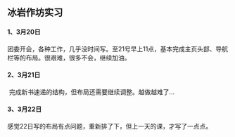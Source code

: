 ## 冰岩作坊实习

#### 1、3月20日

​		团委开会，各种工作，几乎没时间写。至21号早上11点，基本完成主页头部、导航栏等的布局。很艰难，很多不会，继续加油。

#### 2、3月21日

​		完成新书速递的结构，但布局还需要继续调整。越做越难了...

#### 3、3月22日

​		感觉22日写的布局有点问题，重新排了下，但上一天的课，才写了一点点。